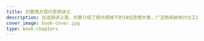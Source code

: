 ```yaml
---
title: 刘擎西方现代思想讲义
description: 在这部讲义里，刘擎介绍了现代视域下的19位思想大家，广泛而系统地讨论工具理性的利 弊，如何面对虚无主义，消费主义对人的异化，财富分配的公平正义和全球化等议题。思想不惑，精神明亮。你将在这19位大家的生平故事中，理解他们建构思想大厦的地基与框架。你还会在思想大厦之上，直面个人生活和社会公共领域的诸多难题，收获审慎而真诚的回答。
cover_image: book-cover.jpg
type: book-chapters
---
```

